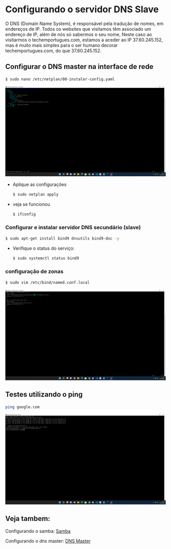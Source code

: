 # Configurando o servidor DNS Slave
O DNS (Domain Name System), é responsável pela tradução de nomes, em endereços de IP. Todos os websites que visitamos têm associado um endereço de IP, além de nós só sabermos o seu nome, Neste caso ao visitarmos o techemportugues.com, estamos a aceder ao IP 37.60.245.152, mas é muito mais simples para o ser humano decorar techemportugues.com, do que 37.60.245.152.

##  Configurar o DNS master na interface de rede

```base
$ sudo nano /etc/netplan/00-instaler-config.yaml 
```
![dns](images/dns-slave/1.png)

* Aplique as configurações
  ```sh
  $ sudo netplan apply
  ```
* veja se funcionou
  ```sh
  $ ifconfig
  ```

### Configurar e instalar servidor DNS secundário (slave)
```sh
$ sudo apt-get install bind9 dnsutils bind9-doc -y
```
* Verifique o status do serviço:
  ```sh
  $ sudo systemctl status bind9
  ```

### configuração de zonas

```sh
$ sudo vim /etc/bind/named.conf.local
```
![dns](images/dns-slave/2.png)

## Testes utilizando o ping
```sh
ping google.com
```
![dns](images/dns-slave/3.png)

## Veja tambem:
Configurando o samba: [Samba](SAMBA.md)

Configurando o dns master: [DNS Master](BIND9.md)
